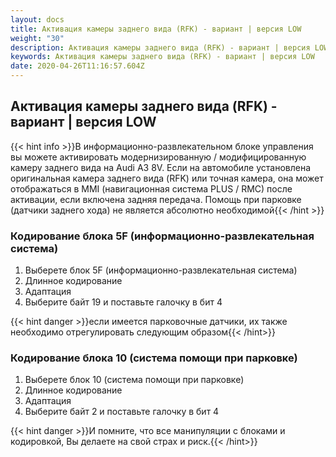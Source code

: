 ```yaml
---
layout: docs
title: Активация камеры заднего вида (RFK) - вариант | версия LOW
weight: "30"
description: Активация камеры заднего вида (RFK) - вариант | версия LOW
keywords: Активация камеры заднего вида (RFK) - вариант | версия LOW
date: 2020-04-26T11:16:57.604Z
---
```

## Активация камеры заднего вида (RFK) - вариант | версия LOW

{{< hint info >}}В информационно-развлекательном блоке управления вы можете активировать модернизированную / модифицированную камеру заднего вида на Audi A3 8V. Если на автомобиле установлена ​​оригинальная камера заднего вида (RFK) или точная камера, она может отображаться в MMI (навигационная система PLUS / RMC) после активации, если включена задняя передача. Помощь при парковке (датчики заднего хода) не является абсолютно необходимой{{< /hint >}}

### **Кодирование блока 5F (информационно-развлекательная система)**

1. Выберете блок 5F (информационно-развлекательная система)
2. Длинное кодирование
3. Адаптация
3. Выберите байт 19 и поставьте галочку в бит 4

{{< hint danger >}}если имеется парковочные датчики, их также необходимо отрегулировать следующим образом{{< /hint>}}

### **Кодирование блока 10 (система помощи при парковке)**

1. Выберете блок 10 (система помощи при парковке)
2. Длинное кодирование
3. Адаптация
3. Выберите байт 2 и поставьте галочку в бит 4

{{< hint danger >}}И помните, что все манипуляции с блоками и кодировкой, Вы делаете на свой страх и риск.{{< /hint>}}